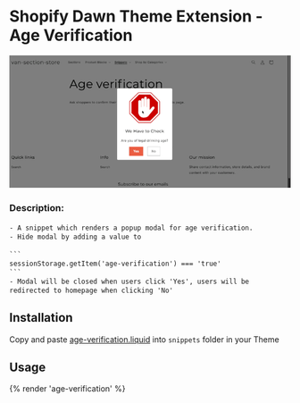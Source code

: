 # Shopify Dawn Theme Extension - Age Verification

![Screen recording](./assets/age-verification.gif)

### Description:

    - A snippet which renders a popup modal for age verification.
    - Hide modal by adding a value to

    ```
    sessionStorage.getItem('age-verification') === 'true'
    ```
    - Modal will be closed when users click 'Yes', users will be redirected to homepage when clicking 'No'

## Installation

Copy and paste [age-verification.liquid](./snippets/age-verification.liquid/) into `snippets` folder in your Theme

## Usage

{% render 'age-verification' %}
